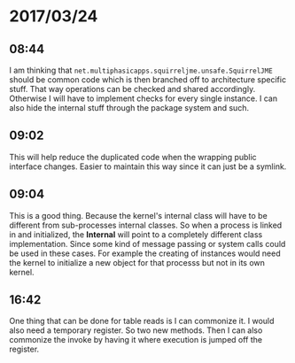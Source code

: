 # 2017/03/24

## 08:44

I am thinking that `net.multiphasicapps.squirreljme.unsafe.SquirrelJME` should
be common code which is then branched off to architecture specific stuff. That
way operations can be checked and shared accordingly. Otherwise I will have to
implement checks for every single instance. I can also hide the internal stuff
through the package system and such.

## 09:02

This will help reduce the duplicated code when the wrapping public interface
changes. Easier to maintain this way since it can just be a symlink.

## 09:04

This is a good thing. Because the kernel's internal class will have to be
different from sub-processes internal classes. So when a process is linked in
and initialized, the __Internal__ will point to a completely different class
implementation. Since some kind of message passing or system calls could be
used in these cases. For example the creating of instances would need the
kernel to initialize a new object for that processs but not in its own
kernel.

## 16:42

One thing that can be done for table reads is I can commonize it. I would also
need a temporary register. So two new methods. Then I can also commonize the
invoke by having it where execution is jumped off the register.
